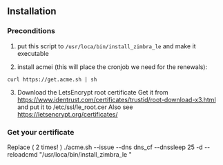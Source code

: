 
## Installation

### Preconditions
1. put this script to `/usr/loca/bin/install_zimbra_le` and make it executable

2. install acmei (this will place the cronjob we need for the renewals): 

```curl https://get.acme.sh | sh```

3. Download the LetsEncrypt root certificate
Get it from https://www.identrust.com/certificates/trustid/root-download-x3.html and put it to /etc/ssl/le_root.cer
Also see https://letsencrypt.org/certificates/

### Get your certificate

Replace <domain> ( 2 times! )
 ./acme.sh --issue --dns dns_cf --dnssleep 25 -d <domain> --reloadcmd "/usr/loca/bin/install_zimbra_le <domain>"


